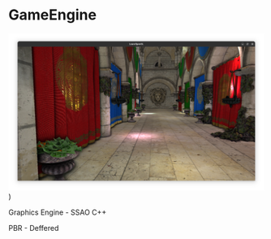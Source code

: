 # GameEngine
![sponza](screen.png?raw=true "Sponza Lights"))

Graphics Engine - SSAO C++

PBR - Deffered
